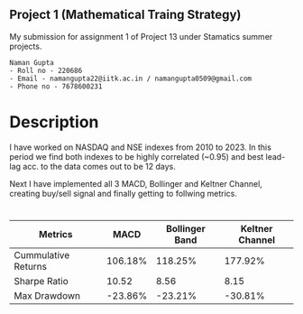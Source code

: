 ## Project 1 (Mathematical Traing Strategy)

My submission for assignment 1 of Project 13 under Stamatics summer projects.

 
    Naman Gupta
    - Roll no - 220686
    - Email - namangupta22@iitk.ac.in / namangupta0509@gmail.com
    - Phone no - 7678600231
    
# Description

I have worked on NASDAQ and NSE indexes from 2010 to 2023. In this period we find both indexes to be highly correlated (~0.95) and best lead-lag acc. to the data comes out to be 12 days. 

Next I have implemented all 3 MACD, Bollinger and Keltner Channel, creating buy/sell signal and finally getting to follwing metrics.

 # 
   
|Metrics|MACD|Bollinger Band|Keltner Channel|
|---|---|---|---|
|Cummulative Returns|106\.18%|118\.25%|177\.92%|
|Sharpe Ratio|10\.52|8\.56|8\.15|
|Max Drawdown|-23\.86%|-23\.21%|-30\.81%|
